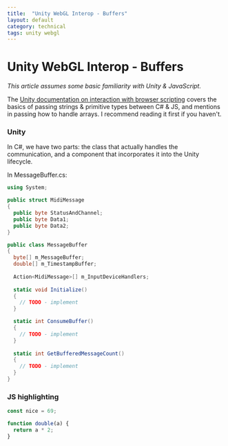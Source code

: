 ```yaml
---
title:  "Unity WebGL Interop - Buffers"
layout: default
category: technical
tags: unity webgl
---
```


# Unity WebGL Interop - Buffers



_This article assumes some basic familiarity with Unity & JavaScript._


The [Unity documentation on interaction with browser scripting](https://docs.unity3d.com/Manual/webgl-interactingwithbrowserscripting.html) covers the basics of passing strings & primitive types between C# & JS, and mentions in passing how to handle arrays.
I recommend reading it first if you haven't. 

### Unity

In C#, we have two parts: the class that actually handles the communication, and a component that incorporates it into the Unity lifecycle.

In MessageBuffer.cs:
```csharp
using System;

public struct MidiMessage
{
  public byte StatusAndChannel;
  public byte Data1;
  public byte Data2;
}

public class MessageBuffer
{
  byte[] m_MessageBuffer;
  double[] m_TimestampBuffer;
  
  Action<MidiMessage>[] m_InputDeviceHandlers;
  
  static void Initialize()
  {
    // TODO - implement
  }

  static int ConsumeBuffer()
  {
    // TODO - implement
  }
  
  static int GetBufferedMessageCount()
  {
    // TODO - implement
  }
}

```

### JS highlighting
```js
const nice = 69;

function double(a) {
  return a * 2;
}
```

